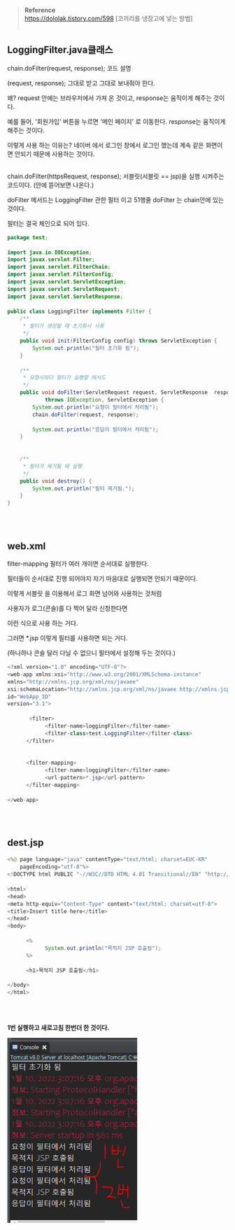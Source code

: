 >**Reference**
><br/> https://dololak.tistory.com/598 [코끼리를 냉장고에 넣는 방법]<br/><br/>

## LoggingFilter.java클래스

chain.doFilter(request, response); 코드 설명

(request, response); 그대로 받고 그대로 보내줘야 한다.

왜? request 안에는 브라우저에서 가져 온 것이고, response는 움직이게 해주는 것이다.

예를 들어, '회원가입' 버튼을 누르면 '메인 페이지' 로 이동한다. response는 움직이게 해주는 것이다.

이렇게 사용 하는 이유는?  네이버 에서 로그인 창에서 로그인 했는데 계속 같은 화면이면 안되기 때문에 사용하는 것이다. 


<br/>chain.doFilter(httpsRequest, response); 서블릿(서블릿 == jsp)을 실행 시켜주는 코드이다. (안에 뜯어보면 나온다.)

doFilter 메서드는 LoggingFilter 관한 필터 이고
51행줄 doFilter 는 chain안에 있는 것이다.

필터는 결국 체인으로 되어 있다.



```java
package test;

import java.io.IOException;
import javax.servlet.Filter;
import javax.servlet.FilterChain;
import javax.servlet.FilterConfig;
import javax.servlet.ServletException;
import javax.servlet.ServletRequest;
import javax.servlet.ServletResponse;

public class LoggingFilter implements Filter {
    /**
     * 필터가 생성될 때 초기화시 사용
     */
    public void init(FilterConfig config) throws ServletException {
        System.out.println("필터 초기화 됨");
    }
    
    /**
     * 요청시마다 필터가 실행할 메서드
     */
    public void doFilter(ServletRequest request, ServletResponse  response, FilterChain chain)
            throws IOException, ServletException {
        System.out.println("요청이 필터에서 처리됨");
        chain.doFilter(request, response);       
				
        System.out.println("응답이 필터에서 처리됨");
    }
 
 
    /**
     * 필터가 제거될 때 실행
     */
    public void destroy() {
        System.out.println("필터 제거됨.");
    }
}
```

<br/><br/>

## web.xml

filter-mapping 필터가 여러 개이면 순서대로 실행한다.

필터들이 순서대로 진행 되어야지 자기 마음대로 실행되면 안되기 때문이다.

이렇게 서블릿 을 이용해서 로그 화면 넘어와 사용하는 것처럼

사용자가 로그(콘솔)를 다 찍어 달라 신청한다면 

이런 식으로 사용 하는 거다.

그러면 *.jsp 이렇게 필터를 사용하면 되는 거다. 

(하나하나 콘솔 달러 다닐 수 없으니 필터에서 설정해 두는 것이다.)

```java
<?xml version="1.0" encoding="UTF-8"?>
<web-app xmlns:xsi="http://www.w3.org/2001/XMLSchema-instance" 
xmlns="http://xmlns.jcp.org/xml/ns/javaee" 
xsi:schemaLocation="http://xmlns.jcp.org/xml/ns/javaee http://xmlns.jcp.org/xml/ns/javaee/web-app_3_1.xsd" 
id="WebApp_ID" 
version="3.1">
  
       <filter>
            <filter-name>loggingFilter</filter-name>
            <filter-class>test.LoggingFilter</filter-class>
      </filter>
 
 
      <filter-mapping>
            <filter-name>loggingFilter</filter-name>
            <url-pattern>*.jsp</url-pattern>
      </filter-mapping>

</web-app>
```

<br/><br/>

## dest.jsp

```java
<%@ page language="java" contentType="text/html; charset=EUC-KR"
    pageEncoding="utf-8"%>
<!DOCTYPE html PUBLIC "-//W3C//DTD HTML 4.01 Transitional//EN" "http://www.w3.org/TR/html4/loose.dtd">

<html>
<head>
<meta http-equiv="Content-Type" content="text/html; charset=utf-8">
<title>Insert title here</title>
</head>
<body>

      <%
            System.out.println("목적지 JSP 호출됨");
      %>
      
      <h1>목적지 JSP 호출됨</h1>

</body>
</html>
```

<br/><br/>

**1번 실행하고 새로고침 한번더 한 것이다.**
<br/>

![이미지](/programming/img/필터3.PNG)
